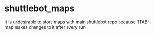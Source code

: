 # shuttlebot_maps

It is undesirable to store maps with main shuttlebot repo because RTAB-map makes changes to it after every run.
